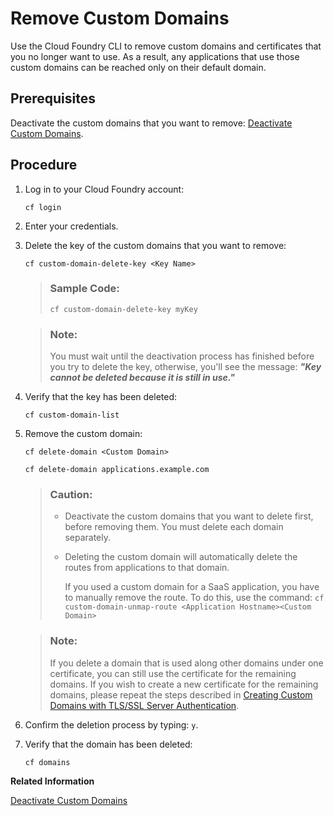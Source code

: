 <!-- loioaea379ad5ac6466e8c6603b799e04e2b -->

# Remove Custom Domains

Use the Cloud Foundry CLI to remove custom domains and certificates that you no longer want to use. As a result, any applications that use those custom domains can be reached only on their default domain.



<a name="loioaea379ad5ac6466e8c6603b799e04e2b__prereq_ekh_3ym_ngb"/>

## Prerequisites

Deactivate the custom domains that you want to remove: [Deactivate Custom Domains](deactivate-custom-domains-b43e502.md).



## Procedure

1.  Log in to your Cloud Foundry account:

    ```
    cf login
    ```

2.  Enter your credentials.

3.  Delete the key of the custom domains that you want to remove:

    ```
    cf custom-domain-delete-key <Key Name>
    ```

    > ### Sample Code:  
    > ```
    > cf custom-domain-delete-key myKey
    > ```

    > ### Note:  
    > You must wait until the deactivation process has finished before you try to delete the key, otherwise, you'll see the message: ***"Key cannot be deleted because it is still in use."***

4.  Verify that the key has been deleted:

    ```
    cf custom-domain-list
    ```

5.  Remove the custom domain:

    ```
    cf delete-domain <Custom Domain>
    ```

    ```
    cf delete-domain applications.example.com
    ```

    > ### Caution:  
    > -   Deactivate the custom domains that you want to delete first, before removing them. You must delete each domain separately.
    > 
    > -   Deleting the custom domain will automatically delete the routes from applications to that domain.
    > 
    >     If you used a custom domain for a SaaS application, you have to manually remove the route. To do this, use the command: `cf custom-domain-unmap-route <Application Hostname><Custom Domain>`

    > ### Note:  
    > If you delete a domain that is used along other domains under one certificate, you can still use the certificate for the remaining domains. If you wish to create a new certificate for the remaining domains, please repeat the steps described in [Creating Custom Domains with TLS/SSL Server Authentication](../20-Configuration/creating-custom-domains-with-tls-ssl-server-authentication-afeb1e7.md).

6.  Confirm the deletion process by typing: `y`.

7.  Verify that the domain has been deleted:

    ```
    cf domains
    ```


**Related Information**  


[Deactivate Custom Domains](deactivate-custom-domains-b43e502.md "Use the Cloud Foundry CLI to deactivate custom domains that you temporarily no longer want to use. As a result, a secure connection to applications that use those custom domains can be established only on their default domain.")

 <?sap-ot O2O class="- topic/link " href="ecd0be5edf7d4433ba8240d6cb6e6f02.xml" text="" desc="" xtrc="link:2" xtrf="file:/home/builder/src/dita-all/vyq1673437738455/loio2f6dcdf82b7a4ed0beb130bcb3b77ffc_en-US/src/content/localization/en-us/aea379ad5ac6466e8c6603b799e04e2b.xml" ?> 

